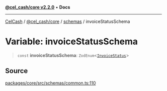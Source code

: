 [**@cel_cash/core v2.2.0**](../../README.md) • **Docs**

***

[CelCash](../../../../packages.md) / [@cel\_cash/core](../../README.md) / [schemas](../README.md) / invoiceStatusSchema

# Variable: invoiceStatusSchema

> `const` **invoiceStatusSchema**: `ZodEnum`\<[`InvoiceStatus`](../../types/type-aliases/InvoiceStatus.md)\>

## Source

[packages/core/src/schemas/common.ts:110](https://github.com/Pyxlab/celcash/blob/f7cdc752c29f8a0dcef033e212602412d2050afc/packages/core/src/schemas/common.ts#L110)
